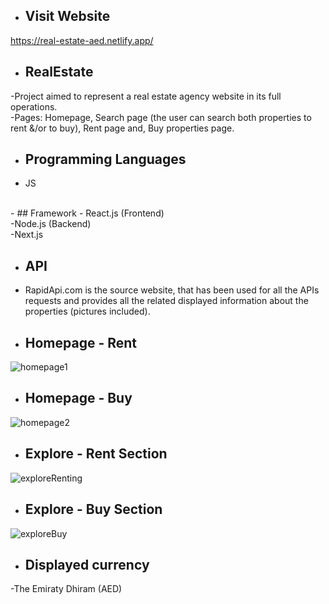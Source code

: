 
- ## Visit Website
https://real-estate-aed.netlify.app/

- ## RealEstate

-Project aimed to represent a real estate agency website in its full operations.
<br>
-Pages: Homepage, Search page (the user can search both properties to rent &/or to buy), Rent page and, Buy properties page.

- ## Programming Languages
- JS
<br>
- ## Framework
- React.js (Frontend)
<br>
-Node.js (Backend)
<br>
-Next.js

- ## API

- RapidApi.com is the source website, that has been used for all the APIs requests and provides all the related displayed information about the properties (pictures included).

- ## Homepage - Rent
![homepage1](https://user-images.githubusercontent.com/91989821/152847016-098626c8-1621-443c-a804-0eef6adabc09.png)

- ## Homepage - Buy
![homepage2](https://user-images.githubusercontent.com/91989821/152847098-f4181770-e92c-4088-aed9-b8fb4f63afa1.png)

- ## Explore - Rent Section

![exploreRenting](https://user-images.githubusercontent.com/91989821/152847220-bf90684e-71c4-4c9b-afbd-1ec5669ac634.png)

- ## Explore - Buy Section 

![exploreBuy](https://user-images.githubusercontent.com/91989821/152847309-41750db4-2997-41a5-8640-90eec34df44f.png)

- ## Displayed currency
-The Emiraty Dhiram (AED)

